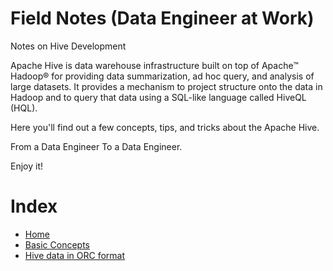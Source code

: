 # Field Notes (Data Engineer at Work)
Notes on Hive Development

Apache Hive is data warehouse infrastructure built on top of Apache™ Hadoop® for providing data summarization, ad hoc query, and analysis of large datasets. It provides a mechanism to project structure onto the data in Hadoop and to query that data using a SQL-like language called HiveQL (HQL).

Here you'll find out a few concepts, tips, and tricks about the Apache Hive.

From a Data Engineer To a Data Engineer.

Enjoy it!

# Index

- [Home](https://github.com/lserra/hde/wiki)
- [Basic Concepts](https://github.com/lserra/hde/wiki/Basic-Concepts)
- [Hive data in ORC format](https://github.com/lserra/hde/wiki/Hive-data-in-ORC-format)
